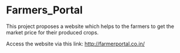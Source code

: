 # Farmers_Portal
This project proposes a website which helps to the farmers to get the market price for their produced crops.

Access the website via this link: http://farmerportal.co.in/
